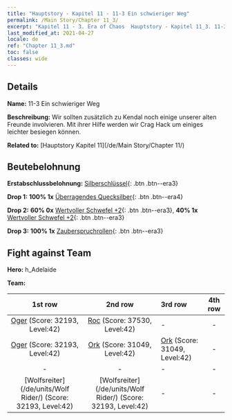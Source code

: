 ```yaml
---
title: "Hauptstory - Kapitel 11 - 11-3 Ein schwieriger Weg"
permalink: /Main Story/Chapter 11_3/
excerpt: "Kapitel 11 - 3. Era of Chaos  Hauptstory - Kapitel 11_3. 11-3 Ein schwieriger Weg"
last_modified_at: 2021-04-27
locale: de
ref: "Chapter 11_3.md"
toc: false
classes: wide
---
```


## Details

 **Name:** 11-3 Ein schwieriger Weg

 **Beschreibung:** Wir sollten zusätzlich zu Kendal noch einige unserer alten Freunde involvieren. Mit ihrer Hilfe werden wir Crag Hack um einiges leichter besiegen können.

 **Related to:** [Hauptstory Kapitel 11](/de/Main Story/Chapter 11/)

## Beutebelohnung

 **Erstabschlussbelohnung:** [Silberschlüssel](/ItemsDE/con_693/){: .btn .btn--era3}

 **Drop 1:** **100% 1x** [Überragendes Quecksilber](/ItemsDE/mat_35/){: .btn .btn--era4}

 **Drop 2:** **60% 0x** [Wertvoller Schwefel +2](/ItemsDE/mat_29/){: .btn .btn--era3}, **40% 1x** [Wertvoller Schwefel +2](/ItemsDE/mat_29/){: .btn .btn--era3}

 **Drop 3:** **100% 1x** [Zauberspruchrollen](/ItemsDE/con_694/){: .btn .btn--era3}


## Fight against Team
 **Hero:** h_Adelaide

 **Team:**


  | 1st row | 2nd row | 3rd row | 4th row |
  |:----:|:----:|:----|:----:|
  | [Oger](/de/units/Ogre/) (Score: 32193, Level:42)  | [Roc](/de/units/Roc/) (Score: 37530, Level:42)  | - | - |
  | [Oger](/de/units/Ogre/) (Score: 32193, Level:42)  | [Ork](/de/units/Orc/) (Score: 31049, Level:42)  | [Ork](/de/units/Orc/) (Score: 31049, Level:42)  | - |
  | - | - | - | - |
  | [Wolfsreiter](/de/units/Wolf Rider/) (Score: 32193, Level:42)  | [Wolfsreiter](/de/units/Wolf Rider/) (Score: 32193, Level:42)  | - | - |


